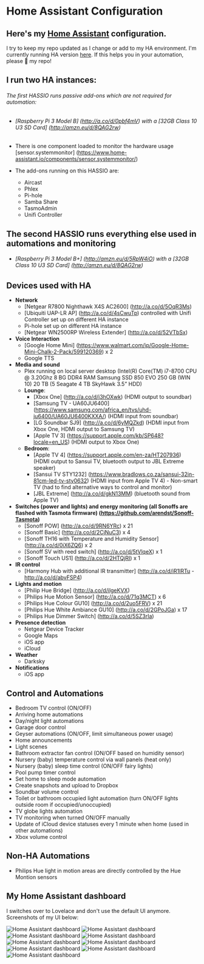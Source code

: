 # Home Assistant Configuration

## Here's my [Home Assistant](https://home-assistant.io/) configuration. 
I try to keep my repo updated as I change or add to my HA environment. I'm currently running HA version [here](.HA_VERSION). If this helps you in your automation, please :star2: my repo!

## I run two HA instances:  

###### The first HASSIO runs passive add-ons which are not required for automation:

- ###### [Raspberry Pi 3 Model B] (http://a.co/d/0pbf4mV) with a [32GB Class 10 U3 SD Card] (http://amzn.eu/d/8QAG2rw)
- There is one component loaded to monitor the hardware usage [sensor.systemmonitor] (https://www.home-assistant.io/components/sensor.systemmonitor/)

- The add-ons running on this HASSIO are:
  - Aircast
  - Phlex
  - Pi-hole
  - Samba Share
  - TasmoAdmin
  - Unifi Controller
  
## The second HASSIO runs everything else used in automations and monitoring
- ###### [Raspberry Pi 3 Model B+] (http://amzn.eu/d/5RpW4iO) with a [32GB Class 10 U3 SD Card] (http://amzn.eu/d/8QAG2rw)

## Devices used with HA
	
  * **Network**
    - [Netgear R7800 Nighthawk X4S AC2600] (http://a.co/d/5OqR3Ms)
    - [Ubiquiti UAP-LR AP] (http://a.co/d/4sCwuTp) controlled with Unifi Controller set up on different HA instance
    - Pi-hole set up on different HA instance
    - [Netgear WN2500RP Wireless Extender] (http://a.co/d/52VTbSx)
  * **Voice Interaction**
    - [Google Home Mini] (https://www.walmart.com/ip/Google-Home-Mini-Chalk-2-Pack/599120369) x 2
    - Google TTS
  * **Media and sound**
    - Plex running on local server desktop (Intel(R) Core(TM) i7-8700 CPU @ 3.20Ghz 8 BG DDR4 RAM Samsung SSD 850 EVO 250 GB (WIN 10) 20 TB (5 Seagate 4 TB SkyHawk 3.5” HDD) 
    - **Lounge**:
      - [Xbox One] (http://a.co/d/j3hOXwk) (HDMI output to soundbar)
      - [Samsung TV - UA60JU6400] (https://www.samsung.com/africa_en/tvs/uhd-ju6400/UA60JU6400KXXA/) (HDMI input from soundbar)
      - [LG Soundbar SJ9] (http://a.co/d/6yMQZkd) (HDMI input from Xbox One, HDMI output to Samsung TV)
      - [Apple TV 3] (https://support.apple.com/kb/SP648?locale=en_US) (HDMI output to Xbox One)
    - **Bedroom**:
      - [Apple TV 4] (https://support.apple.com/en-za/HT207936) (HDMI output to Sansui TV, bluetooth output to JBL Extreme speaker)
      - [Sansui TV STY1232] (https://www.bradlows.co.za/sansui-32in-81cm-led-tv-sty0632) (HDMI input from Apple TV 4) - Non-smart TV (had to find alternative ways to control and monitor)
      - [JBL Extreme] (http://a.co/d/gkN13MM) (bluetooth sound from Apple TV)
  * **Switches (power and lights) and energy monitoring (all Sonoffs are flashed with Tasmota firmware) (https://github.com/arendst/Sonoff-Tasmota)**
    - [Sonoff POW] (http://a.co/d/9RN6YRc) x 21
    - [Sonoff Basic] (http://a.co/d/2CjNuC3) x 4
    - [Sonoff TH16 with Temperature and Humidity Sensor] (http://a.co/d/0iX6ZQ6) x 2
    - [Sonoff SV with reed switch] (http://a.co/d/5tVlqeX) x 1
    - [Sonoff Touch US1] (http://a.co/d/2HTQjRI) x 1
  * **IR control**
    - [Harmony Hub with additional IR transmitter] (http://a.co/d/iR1lRTu - http://a.co/d/abvFSP4)
  * **Lights and motion**
    - [Philip Hue Bridge] (http://a.co/d/ilgeKVX)
    - [Philips Hue Motion Sensor] (http://a.co/d/71q3MCT) x 6
    - [Philips Hue Colour GU10] (http://a.co/d/2uo5FRV) x 21
    - [Philips Hue White Ambiance GU10] (http://a.co/d/2GPoJGa) x 17
    - [Philips Hue Dimmer Switch] (http://a.co/d/5SZ3rIa)
  * **Presence detection**
    - Netgear Device Tracker
    - Google Maps
    - iOS app
    - iCloud
  * **Weather**
    - Darksky
  * **Notifications**
    - iOS app

## Control and Automations
	
  * Bedroom TV control (ON/OFF)
  * Arriving home automations
  * Day/night light automations
  * Garage door control
  * Geyser automations (ON/OFF, limit simultaneous power usage)
  * Home announcements
  * Light scenes
  * Bathroom extractor fan control (ON/OFF based on humidity sensor)
  * Nursery (baby) temperature control via wall panels (heat only)
  * Nursery (baby) sleep time control (ON/OFF fairy lights)
  * Pool pump timer control
  * Set home to sleep mode automation
  * Create snapshots and upload to Dropbox
  * Soundbar volume control
  * Toilet or bathroom occupied light automation (turn ON/OFF lights outside room if occupied/unoccupied)
  * TV globe lights automation
  * TV monitoring when turned ON/OFF manually
  * Update of iCloud device statuses every 1 minute when home (used in other automations)
  * Xbox volume control

## Non-HA Automations
	
  * Philips Hue light in motion areas are directly controlled by the Hue Montion sensors

## My Home Assistant dashboard

I switches over to Lovelace and don't use the default UI anymore. Screenshots of my UI below:

<img src="https://github.com/Albertjvanr/alb3rt-HA-configuration---fully-commented/blob/master/view_home.png" alt="Home Assistant dashboard" />

<img src="https://github.com/Albertjvanr/alb3rt-HA-configuration---fully-commented/blob/master/view_lounge.png" alt="Home Assistant dashboard" />

<img src="https://github.com/Albertjvanr/alb3rt-HA-configuration---fully-commented/blob/master/view_bedroom.png" alt="Home Assistant dashboard" />

<img src="https://github.com/Albertjvanr/alb3rt-HA-configuration---fully-commented/blob/master/view_nursery.png" alt="Home Assistant dashboard" />

<img src="https://github.com/Albertjvanr/alb3rt-HA-configuration---fully-commented/blob/master/view_kitchen.png" alt="Home Assistant dashboard" />

<img src="https://github.com/Albertjvanr/alb3rt-HA-configuration---fully-commented/blob/master/view_garden_and_pool.png" alt="Home Assistant dashboard" />

<img src="https://github.com/Albertjvanr/alb3rt-HA-configuration---fully-commented/blob/master/view_network.png" alt="Home Assistant dashboard" />

<img src="https://github.com/Albertjvanr/alb3rt-HA-configuration---fully-commented/blob/master/view_monitors.png" alt="Home Assistant dashboard" />

<img src="https://github.com/Albertjvanr/alb3rt-HA-configuration---fully-commented/blob/master/view_motion_areas.png" alt="Home Assistant dashboard" />


